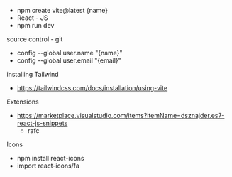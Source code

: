 - npm create vite@latest {name}
- React - JS
- npm run dev

source control - git

- config --global user.name "{name}"
- config --global user.email "{email}"

installing Tailwind
- https://tailwindcss.com/docs/installation/using-vite

Extensions
- https://marketplace.visualstudio.com/items?itemName=dsznajder.es7-react-js-snippets
    - rafc

Icons
 - npm install react-icons
 - import react-icons/fa